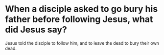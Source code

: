 # When a disciple asked to go bury his father before following Jesus, what did Jesus say?

Jesus told the disciple to follow him, and to leave the dead to bury their own dead.
